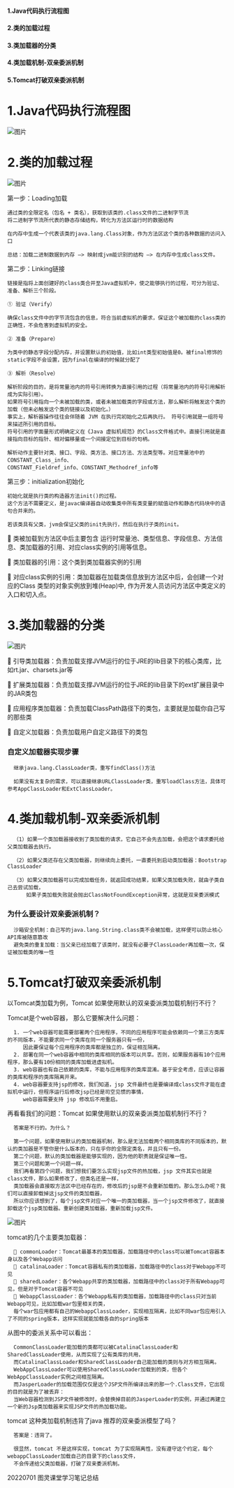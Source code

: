 #### 1.Java代码执行流程图
#### 2.类的加载过程
#### 3.类加载器的分类
#### 4.类加载机制-双亲委派机制
#### 5.Tomcat打破双亲委派机制




# 1.Java代码执行流程图

![图片](../img/J1.png)

# 2.类的加载过程

![图片](../img/J2.png)

第一步：Loading加载

    通过类的全限定名（包名 + 类名），获取到该类的.class文件的二进制字节流
    将二进制字节流所代表的静态存储结构，转化为方法区运行时的数据结构
    
    在内存中生成一个代表该类的java.lang.Class对象，作为方法区这个类的各种数据的访问入口
    
    总结：加载二进制数据到内存 —> 映射成jvm能识别的结构 —> 在内存中生成class文件。

第二步：Linking链接

    链接是指将上面创建好的class类合并至Java虚拟机中，使之能够执行的过程，可分为验证、准备、解析三个阶段。

    ① 验证（Verify）
    
    确保class文件中的字节流包含的信息，符合当前虚拟机的要求，保证这个被加载的class类的正确性，不会危害到虚拟机的安全。

    ② 准备（Prepare）
    
    为类中的静态字段分配内存，并设置默认的初始值，比如int类型初始值是0。被final修饰的static字段不会设置，因为final在编译的时候就分配了

    ③ 解析（Resolve）
    
    解析阶段的目的，是将常量池内的符号引用转换为直接引用的过程（将常量池内的符号引用解析成为实际引用）。
    如果符号引用指向一个未被加载的类，或者未被加载类的字段或方法，那么解析将触发这个类的加载（但未必触发这个类的链接以及初始化。）
    事实上，解析器操作往往会伴随着 JVM 在执行完初始化之后再执行。 符号引用就是一组符号来描述所引用的目标。
    符号引用的字面量形式明确定义在《Java 虚拟机规范》的Class文件格式中。直接引用就是直接指向目标的指针、相对偏移量或一个间接定位到目标的句柄。
    
    解析动作主要针对类、接口、字段、类方法、接口方法、方法类型等。对应常量池中的 CONSTANT_Class_info、
    CONSTANT_Fieldref_info、CONSTANT_Methodref_info等

第三步：initialization初始化

    初始化就是执行类的构造器方法init()的过程。
    这个方法不需要定义，是javac编译器自动收集类中所有类变量的赋值动作和静态代码块中的语句合并来的。
    
    若该类具有父类，jvm会保证父类的init先执行，然后在执行子类的init。

🚀 类被加载到方法区中后主要包含 运行时常量池、类型信息、字段信息、方法信息、类加载器的引用、对应class实例的引用等信息。

🚀 类加载器的引用：这个类到类加载器实例的引用

🚀 对应class实例的引用：类加载器在加载类信息放到方法区中后，会创建一个对应的Class 类型的对象实例放到堆(Heap)中,
   作为开发人员访问方法区中类定义的入口和切入点。

# 3.类加载器的分类

![图片](../img/J3.png)

🚀 引导类加载器：负责加载支撑JVM运行的位于JRE的lib目录下的核心类库，比如rt.jar、charsets.jar等

🚀 扩展类加载器：负责加载支撑JVM运行的位于JRE的lib目录下的ext扩展目录中的JAR类包

🚀 应用程序类加载器：负责加载ClassPath路径下的类包，主要就是加载你自己写的那些类

🚀 自定义加载器：负责加载用户自定义路径下的类包


### 自定义加载器实现步骤

      继承java.lang.ClassLoader类，重写findClass()方法

      如果没有太复杂的需求，可以直接继承URLClassLoader类，重写loadClass方法，具体可参考AppClassLoader和ExtClassLoader。

# 4.类加载机制-双亲委派机制


      （1）如果一个类加载器接收到了类加载的请求，它自己不会先去加载，会把这个请求委托给父类加载器去执行。
      
      （2）如果父类还存在父类加载器，则继续向上委托，一直委托到启动类加载器：Bootstrap ClassLoader
      
      （3）如果父类加载器可以完成加载任务，就返回成功结果，如果父类加载失败，就由子类自己去尝试加载，
          如果子类加载失败就会抛出ClassNotFoundException异常，这就是双亲委派模式

### 为什么要设计双亲委派机制？
   
      沙箱安全机制：自己写的java.lang.String.class类不会被加载，这样便可以防止核心API库被随意篡改
      避免类的重复加载：当父亲已经加载了该类时，就没有必要子ClassLoader再加载一次，保证被加载类的唯一性




# 5.Tomcat打破双亲委派机制

以Tomcat类加载为例，Tomcat 如果使用默认的双亲委派类加载机制行不行？

Tomcat是个web容器， 那么它要解决什么问题：

      1. 一个web容器可能需要部署两个应用程序，不同的应用程序可能会依赖同一个第三方类库的不同版本，不能要求同一个类库在同一个服务器只有一份，
         因此要保证每个应用程序的类库都是独立的，保证相互隔离。
      2. 部署在同一个web容器中相同的类库相同的版本可以共享。否则，如果服务器有10个应用程序，那么要有10份相同的类库加载进虚拟机。
      3. web容器也有自己依赖的类库，不能与应用程序的类库混淆。基于安全考虑，应该让容器的类库和程序的类库隔离开来。
      4. web容器要支持jsp的修改，我们知道，jsp 文件最终也是要编译成class文件才能在虚拟机中运行，但程序运行后修改jsp已经是司空见惯的事情，
         web容器需要支持 jsp 修改后不用重启。

再看看我们的问题：Tomcat 如果使用默认的双亲委派类加载机制行不行？

      答案是不行的。为什么？
      
      第一个问题，如果使用默认的类加载器机制，那么是无法加载两个相同类库的不同版本的，默认的类加器是不管你是什么版本的，只在乎你的全限定类名，并且只有一份。
      第二个问题，默认的类加载器是能够实现的，因为他的职责就是保证唯一性。
      第三个问题和第一个问题一样。
      我们再看第四个问题，我们想我们要怎么实现jsp文件的热加载，jsp 文件其实也就是class文件，那么如果修改了，但类名还是一样，
      类加载器会直接取方法区中已经存在的，修改后的jsp是不会重新加载的。那么怎么办呢？我们可以直接卸载掉这jsp文件的类加载器，
      所以你应该想到了，每个jsp文件对应一个唯一的类加载器，当一个jsp文件修改了，就直接卸载这个jsp类加载器。重新创建类加载器，重新加载jsp文件。

![图片](../img/J4.png)

tomcat的几个主要类加载器：

      🚀 commonLoader：Tomcat最基本的类加载器，加载路径中的class可以被Tomcat容器本身以及各个Webapp访问
      🚀 catalinaLoader：Tomcat容器私有的类加载器，加载路径中的class对于Webapp不可见
      🚀 sharedLoader：各个Webapp共享的类加载器，加载路径中的class对于所有Webapp可见，但是对于Tomcat容器不可见
      🚀 WebappClassLoader：各个Webapp私有的类加载器，加载路径中的class只对当前Webapp可见，比如加载war包里相关的类，
      每个war包应用都有自己的WebappClassLoader，实现相互隔离，比如不同war包应用引入了不同的spring版本，这样实现就能加载各自的spring版本


从图中的委派关系中可以看出：

      CommonClassLoader能加载的类都可以被CatalinaClassLoader和SharedClassLoader使用，从而实现了公有类库的共用，
      而CatalinaClassLoader和SharedClassLoader自己能加载的类则与对方相互隔离。
      WebAppClassLoader可以使用SharedClassLoader加载到的类，但各个WebAppClassLoader实例之间相互隔离。
      而JasperLoader的加载范围仅仅是这个JSP文件所编译出来的那一个.Class文件，它出现的目的就是为了被丢弃：
      当Web容器检测到JSP文件被修改时，会替换掉目前的JasperLoader的实例，并通过再建立一个新的Jsp类加载器来实现JSP文件的热加载功能。

tomcat 这种类加载机制违背了java 推荐的双亲委派模型了吗？

      答案是：违背了。

      很显然，tomcat 不是这样实现，tomcat 为了实现隔离性，没有遵守这个约定，每个webappClassLoader加载自己的目录下的class文件，
      不会传递给父类加载器，打破了双亲委派机制。





20220701 图灵课堂学习笔记总结







